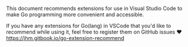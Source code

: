 This document recommends extensions for use in Visual Studio Code to make Go programming more convenient and accessible.

If you have any extensions for Go(lang) in VSCode that you'd like to recommend while using it, feel free to register them on GitHub issues ❤️
https://jhm.gitbook.io/go-extension-recommend
